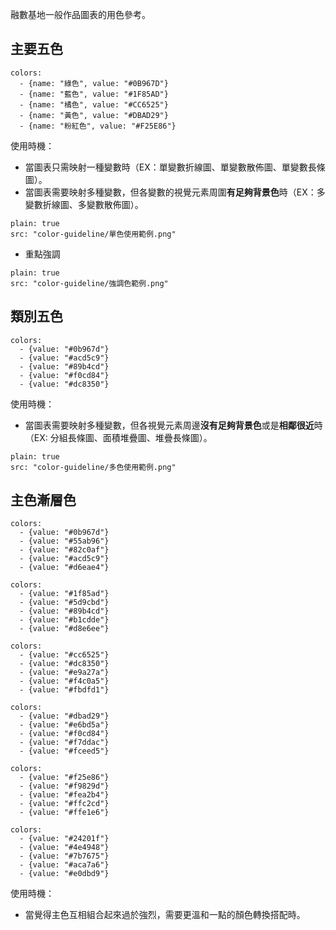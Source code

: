 融數基地一般作品圖表的用色參考。

## 主要五色
```color-palette
colors:
  - {name: "綠色", value: "#0B967D"}
  - {name: "藍色", value: "#1F85AD"}
  - {name: "橘色", value: "#CC6525"}
  - {name: "黃色", value: "#DBAD29"}
  - {name: "粉紅色", value: "#F25E86"}
```
使用時機：
- 當圖表只需映射一種變數時（EX：單變數折線圖、單變數散佈圖、單變數長條圖）。
- 當圖表需要映射多種變數，但各變數的視覺元素周圍**有足夠背景色**時（EX：多變數折線圖、多變數散佈圖）。
```image
plain: true
src: "color-guideline/單色使用範例.png"
```
- 重點強調
```image
plain: true
src: "color-guideline/強調色範例.png"
```

## 類別五色
```color-palette
colors:
  - {value: "#0b967d"}
  - {value: "#acd5c9"}
  - {value: "#89b4cd"}
  - {value: "#f0cd84"}
  - {value: "#dc8350"}
```

使用時機：
- 當圖表需要映射多種變數，但各視覺元素周邊**沒有足夠背景色**或是**相鄰很近**時（EX: 分組長條圖、面積堆疊圖、堆疊長條圖）。
```image
plain: true
src: "color-guideline/多色使用範例.png"
```

## 主色漸層色
```color-palette|span-1
colors:
  - {value: "#0b967d"}
  - {value: "#55ab96"}
  - {value: "#82c0af"}
  - {value: "#acd5c9"}
  - {value: "#d6eae4"}
```
```color-palette|span-1
colors:
  - {value: "#1f85ad"}
  - {value: "#5d9cbd"}
  - {value: "#89b4cd"}
  - {value: "#b1cdde"}
  - {value: "#d8e6ee"}
```
```color-palette|span-1
colors:
  - {value: "#cc6525"}
  - {value: "#dc8350"}
  - {value: "#e9a27a"}
  - {value: "#f4c0a5"}
  - {value: "#fbdfd1"}
```
```color-palette|span-1
colors:
  - {value: "#dbad29"}
  - {value: "#e6bd5a"}
  - {value: "#f0cd84"}
  - {value: "#f7ddac"}
  - {value: "#fceed5"}
```
```color-palette|span-1
colors:
  - {value: "#f25e86"}
  - {value: "#f9829d"}
  - {value: "#fea2b4"}
  - {value: "#ffc2cd"}
  - {value: "#ffe1e6"}
```
```color-palette|span-1
colors:
  - {value: "#24201f"}
  - {value: "#4e4948"}
  - {value: "#7b7675"}
  - {value: "#aca7a6"}
  - {value: "#e0dbd9"}
```

使用時機：
- 當覺得主色互相組合起來過於強烈，需要更溫和一點的顏色轉換搭配時。